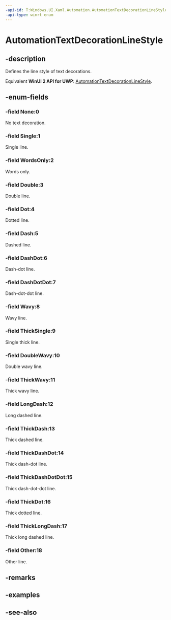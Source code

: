 ```yaml
---
-api-id: T:Windows.UI.Xaml.Automation.AutomationTextDecorationLineStyle
-api-type: winrt enum
---
```


<!-- Enumeration syntax
public enum Windows.UI.Xaml.Automation.AutomationTextDecorationLineStyle : int
-->

# AutomationTextDecorationLineStyle

## -description
Defines the line style of text decorations.

Equivalent **WinUI 2 API for UWP**: [AutomationTextDecorationLineStyle](/windows/winui/api/microsoft.ui.xaml.automation.automationtextdecorationlinestyle).

## -enum-fields
### -field None:0
No text decoration.

### -field Single:1
Single line.

### -field WordsOnly:2
Words only.

### -field Double:3
Double line.

### -field Dot:4
Dotted line.

### -field Dash:5
Dashed line.

### -field DashDot:6
Dash-dot line.

### -field DashDotDot:7
Dash-dot-dot line.

### -field Wavy:8
Wavy line.

### -field ThickSingle:9
Single thick line.

### -field DoubleWavy:10
Double wavy line.

### -field ThickWavy:11
Thick wavy line.

### -field LongDash:12
Long dashed line.

### -field ThickDash:13
Thick dashed line.

### -field ThickDashDot:14
Thick dash-dot line.

### -field ThickDashDotDot:15
Thick dash-dot-dot line.

### -field ThickDot:16
Thick dotted line.

### -field ThickLongDash:17
Thick long dashed line.

### -field Other:18
Other line.


## -remarks

## -examples

## -see-also
